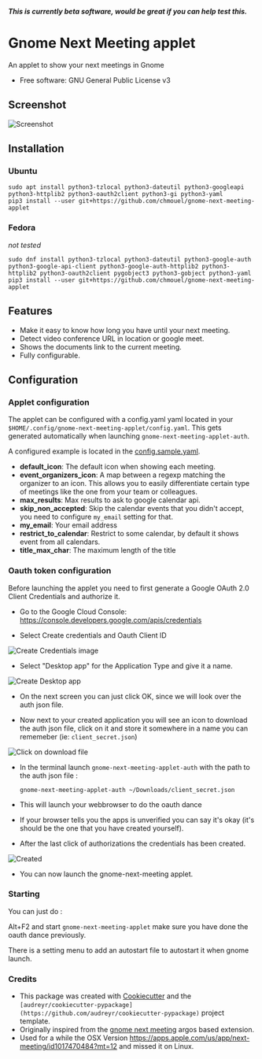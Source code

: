 ***This is currently beta software, would be great if you can help test this.***

# Gnome Next Meeting applet

An applet to show your next meetings in Gnome

* Free software: GNU General Public License v3

## Screenshot

![Screenshot](./.github/screenshot/screenshot.png)

## Installation

### Ubuntu
```
sudo apt install python3-tzlocal python3-dateutil python3-googleapi python3-httplib2 python3-oauth2client python3-gi python3-yaml
pip3 install --user git+https://github.com/chmouel/gnome-next-meeting-applet
```

### Fedora
*not tested*
```
sudo dnf install python3-tzlocal python3-dateutil python3-google-auth python3-google-api-client python3-google-auth-httplib2 python3-httplib2 python3-oauth2client pygobject3 python3-gobject python3-yaml
pip3 install --user git+https://github.com/chmouel/gnome-next-meeting-applet
```




## Features

* Make it easy to know how long you have until your next meeting.
* Detect video conference URL in location or google meet.
* Shows the documents link to the current meeting.
* Fully configurable.

## Configuration

### Applet configuration

The applet can be configured with a config.yaml yaml located in your
`$HOME/.config/gnome-next-meeting-applet/config.yaml`. This gets generated
automatically when launching `gnome-next-meeting-applet-auth`.

A configured example is located in the [config.sample.yaml](./config.samples.yaml).

* **default_icon**: The default icon when showing each meeting.
* **event_organizers_icon**: A map between a regexp matching the organizer to an
  icon. This allows you to easily differentiate certain type of meetings like
  the one from your team or colleagues.
* **max_results**: Max results to ask to google calendar api.
* **skip_non_accepted**: Skip the calendar events that you didn't accept, you
  need to configure `my_email` setting for that.
* **my_email**: Your email address
* **restrict_to_calendar**: Restrict to some calendar, by default it shows event from all calendars.
* **title_max_char**: The maximum length of the title

### Oauth token configuration

Before launching the applet you need to first generate a Google OAuth 2.0 Client
Credentials and authorize it.

* Go to the Google Cloud Console: https://console.developers.google.com/apis/credentials

* Select Create credentials and Oauth Client ID

![Create Credentials image](./.github/screenshot/create-oauth-1.png)

* Select "Desktop app" for the Application Type and give it a name.

![Create Desktop app](./.github/screenshot/create-oauth-2.png)

* On the next screen you can just click OK, since we will look over the auth json file.

* Now next to your created application you will see an icon to download the auth
 json file, click on it and store it somewhere in a name you can rememeber (ie: `client_secret.json`)

![Click on download file](./.github/screenshot/create-oauth-2.png)

* In the terminal launch `gnome-next-meeting-applet-auth` with the path to the auth json file : 

   `gnome-next-meeting-applet-auth ~/Downloads/client_secret.json`

* This will launch your webbrowser to do the oauth dance

* If your browser tells you the apps is unverified you can say it's okay (it's
 should be the one that you have created yourself).

* After the last click of authorizations the credentials has been created.

![Created](./.github/screenshot/create-oauth-5.png)

* You can now launch the gnome-next-meeting applet.

### Starting

You can just do : 

Alt+F2 and start `gnome-next-meeting-applet` make sure you have done the oauth
dance previously.

There is a setting menu to add an autostart file to autostart it when gnome
launch.

### Credits

* This package was created with
[Cookiecutter](https://github.com/audreyr/cookiecutter-pypackage) and the
`[audreyr/cookiecutter-pypackage](https://github.com/audreyr/cookiecutter-pypackage)`
project template.
* Originally inspired from the [gnome next
  meeting](https://github.com/tjwells47/gnome-next-meeting) argos based
  extension.
* Used for a while the OSX Version
  https://apps.apple.com/us/app/next-meeting/id1017470484?mt=12 and missed it on
  Linux.

